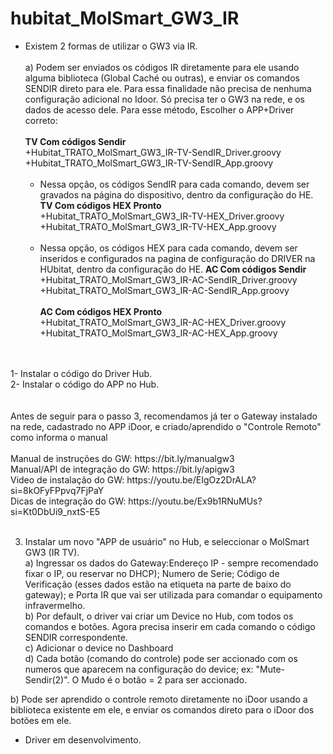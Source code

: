 # hubitat_MolSmart_GW3_IR

- Existem 2 formas de utilizar o GW3 via IR. <br><br>
a) Podem ser enviados os códigos IR diretamente para ele usando alguma biblioteca (Global Caché ou outras), e enviar os comandos SENDIR direto para ele.
Para essa finalidade não precisa de nenhuma configuração adicional no Idoor. Só precisa ter o GW3 na rede, e os dados de acesso dele.
Para esse método, Escolher o APP+Driver correto: <br><br>
<strong>TV Com códigos Sendir</strong><br>
  +Hubitat_TRATO_MolSmart_GW3_IR-TV-SendIR_Driver.groovy<br>
  +Hubitat_TRATO_MolSmart_GW3_IR-TV-SendIR_App.groovy <br><br>
  - Nessa opção, os códigos SendIR para cada comando, devem ser gravados na página do dispositivo, dentro da configuração do HE. 
<strong>TV Com códigos HEX Pronto</strong><br>
  +Hubitat_TRATO_MolSmart_GW3_IR-TV-HEX_Driver.groovy<br>
  +Hubitat_TRATO_MolSmart_GW3_IR-TV-HEX_App.groovy <br><br>
  - Nessa opção, os códigos HEX para cada comando, devem ser inseridos e configurados na pagina de configuração do DRIVER na HUbitat, dentro da configuração do HE. 
<strong>AC Com códigos Sendir</strong><br>
  +Hubitat_TRATO_MolSmart_GW3_IR-AC-SendIR_Driver.groovy<br>
  +Hubitat_TRATO_MolSmart_GW3_IR-AC-SendIR_App.groovy <br><br>
<strong>AC Com códigos HEX Pronto</strong><br>
  +Hubitat_TRATO_MolSmart_GW3_IR-AC-HEX_Driver.groovy<br>
  +Hubitat_TRATO_MolSmart_GW3_IR-AC-HEX_App.groovy <br><br>

<br>
1- Instalar o código do Driver Hub. <br>
2- Instalar o código do APP no Hub.<br><br>
<br>
Antes de seguir para o passo 3, recomendamos já ter o Gateway instalado na rede, cadastrado no APP iDoor, e criado/aprendido o "Controle Remoto" como informa o manual
<br><br>
Manual de instruções do GW: https://bit.ly/manualgw3 <br>
Manual/API de integração do GW: https://bit.ly/apigw3 <br>
Video de instalação do GW: https://youtu.be/EIgOz2DrALA?si=8kOFyFPpvq7FjPaY <br>
Dicas de integração do GW: https://youtu.be/Ex9b1RNuMUs?si=Kt0DbUi9_nxtS-E5<br>
<br>

3. Instalar um novo "APP de usuário" no Hub, e seleccionar o MolSmart GW3 (IR TV).<br>
  a) Ingressar os dados do Gateway:Endereço IP - sempre recomendado fixar o IP, ou reservar no DHCP); Numero de Serie; Código de Verificação (esses dados estão na etiqueta na parte de baixo do gateway); e Porta IR que vai ser utilizada para comandar o equipamento infravermelho. <br>
  b) Por default, o driver vai criar um Device no Hub, com todos os comandos e botões. Agora precisa inserir em cada comando o código SENDIR correspondente.<br>
  c) Adicionar o device no Dashboard<br>
  d) Cada botão (comando do controle) pode ser accionado com os numeros que aparecem na configuração do device; ex: "Mute-Sendir(2)". O Mudo é o botão = 2 para ser accionado.<br>


b) Pode ser aprendido o controle remoto diretamente no iDoor usando a biblioteca existente em ele, e enviar os comandos direto para o iDoor dos botões em ele. 
- Driver em desenvolvimento. 
